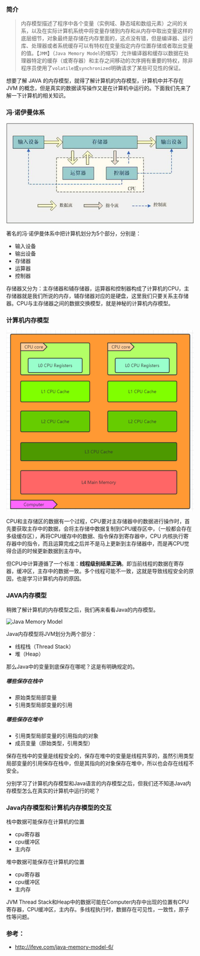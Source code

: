 ### 简介

> 内存模型描述了程序中各个变量（实例域、静态域和数组元素）之间的关系，以及在实际计算机系统中将变量存储到内存和从内存中取出变量这样的底层细节，对象最终是存储在内存里面的，这点没有错，但是编译器、运行库、处理器或者系统缓存可以有特权在变量指定内存位置存储或者取出变量的值。【`JMM`】（`Java Memory Model`的缩写）允许编译器和缓存以数据在处理器特定的缓存（或寄存器）和主存之间移动的次序拥有重要的特权，除非程序员使用了`volatile`或`synchronized`明确请求了某些可见性的保证。



想要了解 JAVA 的内存模型，就得了解计算机的内存模型，计算机中并不存在 JVM 的概念，但是真实的数据读写操作又是在计算机中运行的。下面我们先来了解一下计算机的相关知识。

### 冯·诺伊曼体系

![âå¯æ´ä¼æ¼ä½ç³"âçå¾çæç´¢ç"æ](../images/fengnuoyiman-jiegou-1.jpg)

著名的冯·诺伊曼体系中把计算机划分为5个部分，分别是：

- 输入设备
- 输出设备
- 存储器
- 运算器
- 控制器

存储器又分为：主存储器和辅存储器，运算器和控制器构成了计算机的CPU，主存储器就是我们所说的内存，辅存储器对应的是硬盘，这里我们只要关系主存储器。CPU与主存储器之间的数据交换模型，就是神秘的计算机内存模型。

### 计算机内存模型

![1552811323643](../images/1552811323643.png)

CPU和主存储区的数据有一个过程，CPU要对主存储器中的数据进行操作时，首先要获取主存中的数据，会将主存储中数据复制到CPU缓存区中，（一般都会存在多级缓存区），再将CPU缓存中的数据、指令保存到寄存器中，CPU 内核执行寄存器中的指令，而且运算完成之后并不是马上更新到主存储器中，而是再CPU觉得合适的时候更新数据到主存中。

但CPU中计算遵循了一个标准：**线程级别结果正确**。即当前线程的数据在寄存器，缓冲区，主存中的数据一致。多个线程可能不一致，这就是导致线程安全的原因，也是学习计算机内存的原因。

### JAVA内存模型

稍微了解计算机的内存模型之后，我们再来看看Java的内存模型。

![Java Memory Model](F:/innerpeacez_github/my-code-history/Java%E5%AD%A6%E4%B9%A0/images/1552810356340.png)

Java内存模型将JVM划分为两个部分：

- 线程栈（Thread Stack）
- 堆（Heap）

那么Java中的变量到底保存在哪呢？这是有明确规定的。

##### 哪些保存在栈中

- 原始类型局部变量
- 引用类型局部变量的引用

##### 哪些保存在堆中

- 引用类型局部变量的引用指向的对象
- 成员变量（原始类型，引用类型）

保存在栈中的变量是线程安全的，保存在堆中的变量是线程共享的，虽然引用类型局部变量的引用保存在栈中，但是其指向的对象保存在堆中，所以也会存在线程不安全。

分别学习了计算机内存模型和Java语言的内存模型之后，但我们还不知道Java内存模型怎么在真实的计算机中运行的呢？

### Java内存模型和计算机内存模型的交互

栈中数据可能保存在计算机的位置

- cpu寄存器
- cpu缓冲区
- 主内存

堆中数据可能保存在计算机的位置

- cpu寄存器
- cpu缓冲区
- 主内存

JVM Thread Stack和Heap中的数据可能在Computer内存中出现的位置有CPU 寄存器，CPU缓冲区，主内存。多线程执行时，数据存在可见性，一致性，原子性等问题。

### 参考：

- http://ifeve.com/java-memory-model-6/